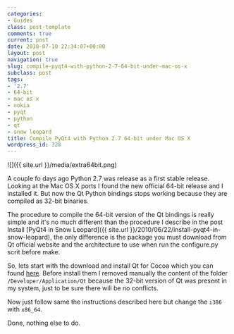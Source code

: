 ```yaml
---
categories:
- Guides
class: post-template
comments: true
current: post
date: 2010-07-10 22:34:07+00:00
layout: post
navigation: true
slug: compile-pyqt4-with-python-2-7-64-bit-under-mac-os-x
subclass: post
tags:
- '2.7'
- 64-bit
- mac os x
- nokia
- pyqt
- python
- qt
- snow leopard
title: Compile PyQt4 with Python 2.7 64-bit under Mac OS X
wordpress_id: 328
---
```


![]({{ site.url }}/media/extra64bit.png)

A couple fo days ago Python 2.7 was release as a first stable release. Looking at the Mac OS X ports I found the new official 64-bit release and I installed it. But now the Qt Python bindings stops working because they are compiled as 32-bit binaries.

<!-- more -->The procedure to compile the 64-bit version of the Qt bindings is really simple and it's no much different than the procedure I describe in the post Install [PyQt4 in Snow Leopard]({{ site.url }}/2010/06/22/install-pyqt4-in-snow-leopard), the only difference is the package you must download from Qt official website and the architecture to use when run the configure.py scrit before make.

So, lets start with the download and install Qt for Cocoa which you can found [here](http://qt.nokia.com/downloads/qt-for-open-source-cpp-development-on-mac-os-x). Before install them I removed manually the content of the folder `/Developer/Application/Qt` because the 32-bit version of Qt was present in my system, just to be sure there will be no conflicts.

Now just follow same the instructions described here but change the `i386` with `x86_64`.

Done, nothing else to do.
